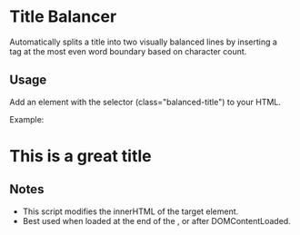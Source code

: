 # Title Balancer
Automatically splits a title into two visually balanced lines by inserting a <br> tag at the most even word boundary based on character count.

## Usage
Add an element with the selector (class="balanced-title") to your HTML.

Example:
<h1 class="balanced-title">This is a great title</h1>

## Notes
* This script modifies the innerHTML of the target element.
* Best used when loaded at the end of the <body>, or after DOMContentLoaded.
